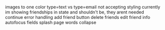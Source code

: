 images to one color
type=text vs type=email not accepting styling
currently im showing friendships in state and shouldn't be, they arent needed
continue error handling
add friend button
delete friends
edit friend info
autofocus fields
splash page words collapse